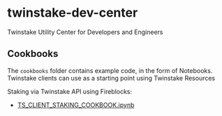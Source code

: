 # twinstake-dev-center

Twinstake Utility Center for Developers and Engineers

## Cookbooks

The `cookbooks` folder contains example code, in the form of Notebooks. Twinstake clients can use as a starting point using Twinstake Resources

Staking via Twinstake API using Fireblocks:

- [TS_CLIENT_STAKING_COOKBOOK.ipynb](TS_CLIENT_STAKING_COOKBOOK.ipynb)

